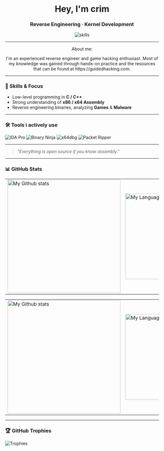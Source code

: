 <h1 align="center"> Hey, I'm crim </h1> 
<h3 align="center"> Reverse Engineering · Kernel Development</h3> 

<p align="center">
  <img src="https://skillicons.dev/icons?i=cpp,cmake,visualstudio&perline=3" alt="skills" />
</p>

---
<p align="center">
About me:
	<p align="center">
		I'm an experienced reverse engineer and game hacking enthusiast.  Most of my knowledge was gained through hands-on practice and the resources that can be found at https://guidedhacking.com.
	</p>
</p>

---

### 🔧 Skills & Focus

- Low-level programming in **C / C++**
- Strong understanding of **x86 / x64 Assembly**
- Reverse engineering binaries, analyzing **Games** & **Malware**

---

### 🛠 Tools i actively use
 ![IDA Pro](https://img.shields.io/badge/IDA_Pro-000000?style=for-the-badge&&logoColor=white) ![Binary Ninja](https://img.shields.io/badge/Binary_Ninja-FA0053?style=for-the-badge)  ![x64dbg](https://img.shields.io/badge/x64dbg-ED1C24?style=for-the-badge&logo=windows&logoColor=white) ![Packet Ripper](https://img.shields.io/badge/Packet_Ripper-005F73?style=for-the-badge)

---

> *"Everything is open source if you know assembly."*

---

### 📊 GitHub Stats
<!-- GRS (Light Mode) -->
<a href="https://github.com/NtProtectVirtualMemory#gh-light-mode-only">
  <table cellspacing="0" cellpadding="0">
    <tr>
      <td style="border: 0;">
          <img
            src="github-readme-stats-git-master-ntprotectvirtualmemorys-projects.vercel.app/api?username=NtProtectVirtualMemory&show_icons=true&include_all_commits=true&hide_border=true&number_format=long&rank_icon=percentile&show=reviews,discussions_started,discussions_answered,prs_merged,prs_merged_percentage&disable_animations=true#gh-light-mode-only"
            alt="My Github stats"
            height="370"
          />
      </td>
      <td style="border: 0;">
          <img
            src="github-readme-stats-git-master-ntprotectvirtualmemorys-projects.vercel.app/api/top-langs/?username=NtProtectVirtualMemory&layout=pie&hide_border=true&langs_count=10&size_weight=0.5&count_weight=0.5&custom_title=Langs%20distribution%20in%20my%20repos&disable_animations=true#gh-light-mode-only"
            alt="My Language stats"
            width="280"
          />
      </td>
    </tr>
  </table>
</a>

<!-- GRS (Dark Mode) -->
<a href="https://github.com/NtProtectVirtualMemory#gh-dark-mode-only">
  <table cellspacing="0" cellpadding="0">
    <tr>
      <td style="border: 0;">
        <img
          src="github-readme-stats-git-master-ntprotectvirtualmemorys-projects.vercel.app/api?username=NtProtectVirtualMemory&show_icons=true&include_all_commits=true&icon_color=2d77dc&title_color=2d77dc&text_color=ffffff&bg_color=0d1117&hide_border=true&number_format=long&rank_icon=percentile&show=reviews,discussions_started,discussions_answered,prs_merged,prs_merged_percentage&disable_animations=true#gh-dark-mode-only"
          alt="My Github stats"
          height="370"
        />
      </td>
      <td style="border: 0;">
        <img
          src="github-readme-stats-git-master-ntprotectvirtualmemorys-projects.vercel.app/api/top-langs/?username=NtProtectVirtualMemory&layout=pie&icon_color=2d77dc&title_color=2d77dc&text_color=ffffff&bg_color=0d1117&hide_border=true&langs_count=10&size_weight=0.5&count_weight=0.5&custom_title=Langs%20distribution%20in%20my%20repos&disable_animations=true#gh-dark-mode-only"
          alt="My Language stats"
          width="280"
        />
      </td>
    </tr>
  </table>
</a>

---

### 🏆 GitHub Trophies
![Trophies](https://github-profile-trophy.vercel.app/?username=NtProtectVirtualMemory&theme=flat&margin-w=10)
